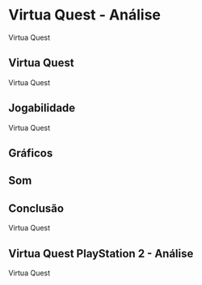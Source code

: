 ---
---

# Virtua Quest - Análise

Virtua Quest

## Virtua Quest

Virtua Quest

## Jogabilidade

Virtua Quest

## Gráficos


## Som

## Conclusão

Virtua Quest

## Virtua Quest PlayStation 2 - Análise

Virtua Quest
